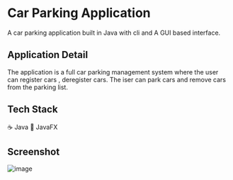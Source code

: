 # Car Parking Application  
A car parking application built in Java with cli and A GUI based interface.  





## Application Detail
The application is a full car parking management system where the user can register cars , deregister cars. The iser can park cars and remove cars from the parking list. 

## Tech Stack
☕ Java
🎨 JavaFX


## Screenshot
![image](https://github.com/Ashi0066/Car-Parking-System/assets/108072595/4f9a9a10-6a24-4358-b5de-3d7330e4538d)


